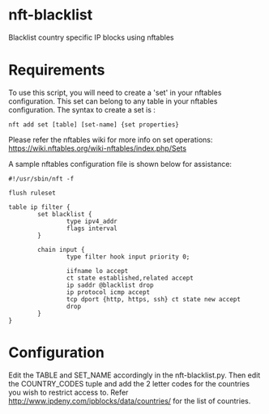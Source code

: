 # nft-blacklist
Blacklist country specific IP blocks using nftables

# Requirements
To use this script, you will need to create a 'set' in your nftables configuration. This set can belong to any table in your nftables configuration. The syntax to create a set is :

`nft add set [table] [set-name] {set properties}`

Please refer the nftables wiki for more info on set operations: https://wiki.nftables.org/wiki-nftables/index.php/Sets

A sample nftables configuration file is shown below for assistance:

```
#!/usr/sbin/nft -f

flush ruleset

table ip filter {
        set blacklist {
                type ipv4_addr
                flags interval
        }

        chain input {
                type filter hook input priority 0;

                iifname lo accept
                ct state established,related accept
                ip saddr @blacklist drop
                ip protocol icmp accept
                tcp dport {http, https, ssh} ct state new accept
                drop
        }
}
```

# Configuration

Edit the TABLE and SET\_NAME accordingly in the nft-blacklist.py. Then edit the COUNTRY\_CODES tuple and add the 2 letter codes for the countries you wish to restrict access to. Refer http://www.ipdeny.com/ipblocks/data/countries/ for the list of countries.
